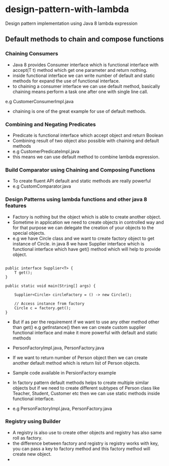 # design-pattern-with-lambda
Design pattern implementation using Java 8 lambda expression

## Default methods to chain and compose functions

### Chaining Consumers
- Java 8 provides Consumer interface which is functional interface with accept(T t) method which get one parameter and return nothing. 
- inside functional interface we can write number of default and static methods for expand the use of functional interface.
- to chaining a consumer interface we can use default method, basically chaining means perform a task one after one with single line call.

e.g CustomerConsumerImpl.java

- chaining is one of the great example for use of default methods.

### Combining and Negating Predicates
- Predicate is functional interface which accept object and return Boolean 
- Combining result of two object also possible with chaining and default methods
- e.g CustomerPredicateImpl.java
- this means we can use default method to combine lambda expression.

### Build Comparator using Chaining and Composing Functions
- To create fluent API default and static methods are really powerful
- e.g CustomComparator.java

### Design Patterns using lambda functions and other java 8 features
- Factory is nothing but the object which is able to create another object. 
- Sometime in application we need to create objects in controlled way and for that purpose we can delegate the creation of your objects to the special objects. 
- e.g we have Circle class and we want to create factory object to get instance of Circle. in java 8 we have Supplier<T> interface which is functional interface which have get() method which will help to provide object.

```

public interface Supplier<T> {
	T get();
}

public static void main(String[] args) {
	
	Supplier<Circle> circleFactory = () -> new Circle();
	
	// Access instance from factory
	Circle c = factory.get();
}
```

- But if as per the requirement if we want to use any other method other than get() e.g getInstance() then we can create custom supplier functional interface and make it more powerful with default and static methods

- PersonFactoryImpl.java, PersonFactory.java
- If we want to return number of Person object then we can create another default method which is return list of Person objects.
- Sample code available in PersionFactory example
- In factory pattern default methods helps to create multiple similar objects but if we need to create different subtypes of Person class like Teacher, Student, Customer etc then we can use static methods inside functional interface.
- e.g PersonFactoryImpl.java, PersonFactory.java

### Registry using Builder
- A registry is also use to create other objects and registry has also same roll as factory. 
- the difference between factory and registry is registry works with key, you can pass a key to factory method and this factory method will create new object.
- 